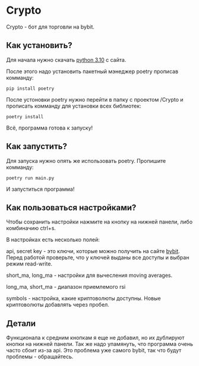 # Crypto

Crypto - бот для торговли на bybit.

## Как установить?

Для начала нужно скачать [python 3.10](https://www.python.org/downloads/) с сайта.

После этого надо установить пакетный мэнеджер poetry прописав комманду:

```shell
pip install poetry
```

После устоновки poetry нужно перейти в папку с проектом /Crypto и прописать комманду для установки всех библиотек:

```shell
poetry install
```

Всё, программа готова к запуску!

## Как запустить?

Для запуска нужно опять же использовать poetry. Пропишите комманду:

```shell
poetry run main.py
```

И запуститься программа!

## Как пользоваться настройками?

Чтобы сохранить настройки нажмите на кнопку на нижней панели, либо комбиначию ctrl+s.

В настройках есть несколько полей:

api, secret key - это ключи, которые можно получить на сайте [bybit](https://www.bybit.com/app/user/api-management). Перед работой проверьте, что у ключей выданы все доступы и выбран режим read-write.

short_ma, long_ma - настройки для вычесления moving averages.

long_ma, short_ma - диапазон приемлемого rsi

symbols - настройка, какие криптоволюты доступны. Новые криптоволюты добавлять через пробел.

## Детали

Функционала к средним кнопкам я еще не добавил, но их дублируют кнопки на нижней панели.
Так же надо упамянуть, что программа очень часто сбоит из-за api. Это проблема уже самого bybit, так что будут проблемы - обращайтесь.
